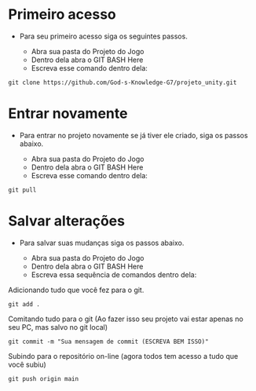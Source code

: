 # Primeiro acesso

- Para seu primeiro acesso siga os seguintes passos.

  - Abra sua pasta do Projeto do Jogo
  - Dentro dela abra o GIT BASH Here
  - Escreva esse comando dentro dela:
```
git clone https://github.com/God-s-Knowledge-G7/projeto_unity.git
```

# Entrar novamente

- Para entrar no projeto novamente se já tiver ele criado, siga os passos abaixo.

  - Abra sua pasta do Projeto do Jogo
  - Dentro dela abra o GIT BASH Here
  - Escreva esse comando dentro dela:
```
git pull
```

# Salvar alterações

- Para salvar suas mudanças siga os passos abaixo.

  - Abra sua pasta do Projeto do Jogo
  - Dentro dela abra o GIT BASH Here
  - Escreva essa sequência de comandos dentro dela:

Adicionando tudo que você fez para o git.
```
git add .
```

Comitando tudo para o git (Ao fazer isso seu projeto vai estar apenas no seu PC, mas salvo no git local)
```
git commit -m "Sua mensagem de commit (ESCREVA BEM ISSO)"
```

Subindo para o repositório on-line (agora todos tem acesso a tudo que você subiu)
```
git push origin main
```
